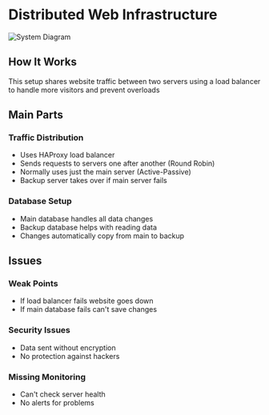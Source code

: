 # Distributed Web Infrastructure

![System Diagram](https://i.imgur.com/mycKYaL.png)

## How It Works
This setup shares website traffic between two servers using a load balancer to handle more visitors and prevent overloads

## Main Parts

### Traffic Distribution
- Uses HAProxy load balancer
- Sends requests to servers one after another (Round Robin)
- Normally uses just the main server (Active-Passive)
- Backup server takes over if main server fails

### Database Setup
- Main database handles all data changes
- Backup database helps with reading data
- Changes automatically copy from main to backup

## Issues

### Weak Points
- If load balancer fails website goes down
- If main database fails can't save changes

### Security Issues
- Data sent without encryption
- No protection against hackers

### Missing Monitoring
- Can't check server health
- No alerts for problems
